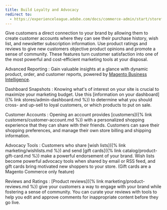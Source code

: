 ```yaml
---
title: Build Loyalty and Advocacy
redirect to:
  - https://experienceleague.adobe.com/docs/commerce-admin/start/storefront/enhanced-experiences.html#loyalty-and-advocacy
---
```


Give customers a direct connection to your brand by allowing them to create customer accounts where they can see their purchase history, wish list, and newsletter subscription information. Use product ratings and reviews to give new customers objective product opinions and promote a sense of community. These features turn customer satisfaction into one of the most powerful and cost-efficient marketing tools at your disposal.

Advanced Reporting
:  Gain valuable insights at a glance with dynamic product, order, and customer reports, powered by [Magento Business Intelligence][1].

Dashboard Snapshots
:  Knowing what's of interest on your site is crucial to maximize your marketing budget. Use this [information on your dashboard]({% link stores/admin-dashboard.md %}) to determine what you should cross- and up-sell to loyal customers, or which products to put on sale.

Customer Accounts
:  Opening an account provides [customers]({% link customers/customer-account.md %}) with a personalized shopping experience that they can share with their friends. Customers can save their shopping preferences, and manage their own store billing and shipping information.

Advocacy Tools
:  Customers who share [wish lists]({% link marketing/wishlists.md %}) and send [gift cards]({% link catalog/product-gift-card.md %}) make a powerful endorsement of your brand. Wish lists become powerful advocacy tools when shared by email or RSS feed, and gift cards bring motivated new shoppers to your store. (Gift cards are a Magento Commerce only feature)

Reviews and Ratings
:  [Product reviews]({% link marketing/product-reviews.md %}) give your customers a way to engage with your brand while fostering a sense of community. You can curate your reviews with tools to help you edit and approve comments for inappropriate content before they go live.

[1]: https://experienceleague.adobe.com/docs/commerce-business-intelligence/mbi/guide-overview.html?lang=en